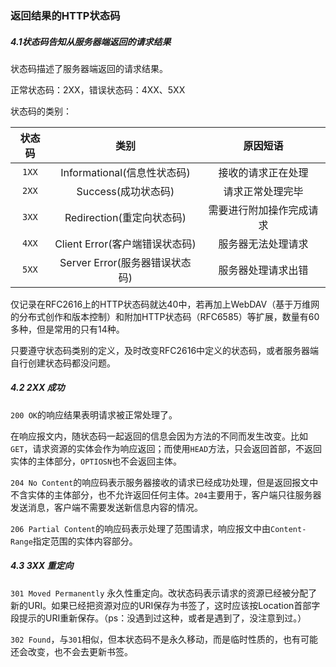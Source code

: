 ### 返回结果的HTTP状态码

##### 4.1状态码告知从服务器端返回的请求结果
状态码描述了服务器端返回的请求结果。

正常状态码：2XX，错误状态码：4XX、5XX

状态码的类别：

| 状态码 |              类别              |         原因短语         |
|:------:|:------------------------------:|:------------------------:|
| `1XX`  |  Informational(信息性状态码)   |    接收的请求正在处理    |
| `2XX`  |      Success(成功状态码)       |     请求正常处理完毕     |
| `3XX`  |   Redirection(重定向状态码)    | 需要进行附加操作完成请求 |
| `4XX`  | Client Error(客户端错误状态码) |    服务器无法处理请求    |
| `5XX`  | Server Error(服务器错误状态码) |    服务器处理请求出错    |

仅记录在RFC2616上的HTTP状态码就达40中，若再加上WebDAV（基于万维网的分布式创作和版本控制）和附加HTTP状态码（RFC6585）等扩展，数量有60多种，但是常用的只有14种。

只要遵守状态码类别的定义，及时改变RFC2616中定义的状态码，或者服务器端自行创建状态码都没问题。

##### 4.2 2XX 成功

`200 OK`的响应结果表明请求被正常处理了。

在响应报文内，随状态码一起返回的信息会因为方法的不同而发生改变。比如`GET`，请求资源的实体会作为响应返回；而使用`HEAD`方法，只会返回首部，不返回实体的主体部分，`OPTIOSN`也不会返回主体。

`204 No Content`的响应码表示服务器接收的请求已经成功处理，但是返回报文中不含实体的主体部分，也不允许返回任何主体。`204`主要用于，客户端只往服务器发送消息，客户端不需要发送新信息内容的情况。

`206 Partial Content`的响应码表示处理了范围请求，响应报文中由`Content-Range`指定范围的实体内容部分。

##### 4.3 3XX 重定向

`301 Moved Permanently` 永久性重定向。改状态码表示请求的资源已经被分配了新的URI。如果已经把资源对应的URI保存为书签了，这时应该按Location首部字段提示的URI重新保存。（ps：没遇到过这种，或者是遇到了，没注意到过。）

`302 Found`，与`301`相似，但本状态码不是永久移动，而是临时性质的，也有可能还会改变，也不会去更新书签。
